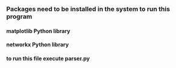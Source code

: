 ### Packages need to be installed in the system to run this program


#### matplotlib Python library
#### networkx Python library

#### to run this file execute parser.py
